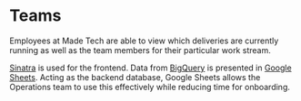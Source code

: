 # Teams

Employees at Made Tech are able to view which deliveries are currently running as well as the team members for their particular work stream. 

[Sinatra](http://sinatrarb.com) is used for the frontend. Data from [BigQuery](https://cloud.google.com/bigquery) is presented in [Google Sheets](https://www.google.com/sheets/about). Acting as the backend database, Google Sheets allows the Operations team to use this effectively while reducing time for onboarding.
